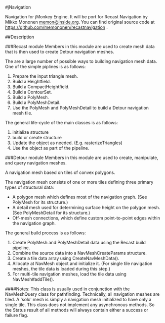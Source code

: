 #jNavigation

Navigation for jMonkey Engine. It will be port for Recast Navigation by Mikko Mononen memon@inside.org. You can find original source code at https://github.com/memononen/recastnavigation .

##Description

###Recast module
Members in this module are used to create mesh data that is then used to create Detour navigation meshes.

The are a large number of possible ways to building navigation mesh data. One of the simple piplines is as follows:
<ol>
<li>Prepare the input triangle mesh.</li>
<li>Build a Heightfield.</li>
<li>Build a CompactHeightfield.</li>
<li>Build a ContourSet.</li>
<li>Build a PolyMesh.</li>
<li>Build a PolyMeshDetail.</li>
<li>Use the PolyMesh and PolyMeshDetail to build a Detour navigation mesh tile.</li>
</ol>
The general life-cycle of the main classes is as follows:
<ol>
<li>initialize structure</li>
<li>build or create structure</li>
<li>Update the object as needed. (E.g. rasterizeTriangles)</li>
<li>Use the object as part of the pipeline.</li>
</ol>

###Detour module
Members in this module are used to create, manipulate, and query navigation meshes.

A navigation mesh based on tiles of convex polygons.

The navigation mesh consists of one or more tiles defining three primary types of structural data:
<ul>
<li>A polygon mesh which defines most of the navigation graph. (See PolyMesh for its structure.)</li>
<li>A detail mesh used for determining surface height on the polygon mesh. (See PolyMeshDetail for its structure.)</li>
<li>Off-mesh connections, which define custom point-to-point edges within the navigation graph.</li>
</ul>

The general build process is as follows:
<ol>
<li>Create PolyMesh and PolyMeshDetail data using the Recast build pipeline.</li>
<li>Combine the source data into a NavMeshCreateParams structure.</li>
<li>Create a tile data array using CreateNavMeshData().</li>
<li>Allocate at NavMesh object and initialize it. (For single tile navigation meshes, the tile data is loaded during this step.)</li>
<li>For multi-tile navigation meshes, load the tile data using NavMesh#addTile().</li>
</ol>

####Notes:
This class is usually used in conjunction with the NavMeshQuery class for pathfinding.
Technically, all navigation meshes are tiled. A 'solo' mesh is simply a navigation mesh initialized to have only a single tile.
This class does not implement any asynchronous methods. So the Status result of all methods will always contain either a success or failure flag.

